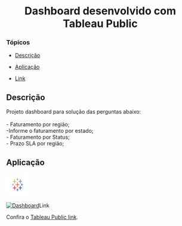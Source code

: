 <h1 align="center">Dashboard desenvolvido com Tableau Public</h1>





### Tópicos 

- [Descrição](#descrição)

- [Aplicação](#aplicação)

- [Link](#link)

##  Descrição 

<p align="justify">
Projeto dashboard para solução das perguntas abaixo:<br /><br />
 - Faturamento por região;<br />
 -Informe o faturamento por estado;<br />
 - Faturamento por Status;<br />
 - Prazo SLA por região;<br />
</p>


## Aplicação

<a href="https://www.tableau.com/pt-br/products/public" target="_blank" rel="noopener noreferrer"> <img src="https://github.com/Reginaldo-projects/Dash_Tableau/blob/main/img/tableau.svg" alt="java" width="60" height="60"/> </a> 

<div class='tableauPlaceholder' id='viz1663979910527' style='position: relative'><noscript><a href='#'><img alt='Dashboard ' src='https:&#47;&#47;public.tableau.com&#47;static&#47;images&#47;Da&#47;Dash_Reginaldo-projects&#47;Dashboard&#47;1_rss.png' style='border: none' /></a></noscript><object class='tableauViz'  style='display:none;'><param name='host_url' value='https%3A%2F%2Fpublic.tableau.com%2F' /> <param name='embed_code_version' value='3' /> <param name='site_root' value='' /><param name='name' value='Dash_Reginaldo-projects&#47;Dashboard' /><param name='tabs' value='no' /><param name='toolbar' value='yes' /><param name='static_image' value='https:&#47;&#47;public.tableau.com&#47;static&#47;images&#47;Da&#47;Dash_Reginaldo-projects&#47;Dashboard&#47;1.png' /> <param name='animate_transition' value='yes' /><param name='display_static_image' value='yes' /><param name='display_spinner' value='yes' /><param name='display_overlay' value='yes' /><param name='display_count' value='yes' /><param name='language' value='pt-BR' /></object></di

### Link
 
 
<p>Confira o <a href="[https://www.freecodecamp.org/](https://www.tableau.com/pt-br/products/public)" target="_blank">Tableau Public link</a>.</p>
 
 
 


 
